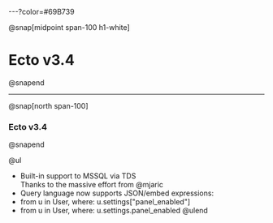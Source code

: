 ---?color=#69B739

@snap[midpoint span-100 h1-white]
# Ecto v3.4
@snapend

---

@snap[north span-100]
### Ecto v3.4
@snapend

@ul
- Built-in support to MSSQL via TDS<br>Thanks to the massive effort from @mjaric
- Query language now supports JSON/embed expressions:
- from u in User, where: u.settings["panel_enabled"]
- from u in User, where: u.settings.panel_enabled
@ulend


